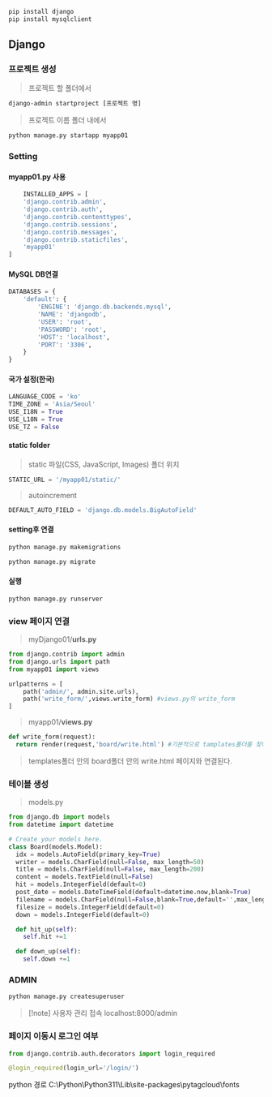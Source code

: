 ```cmd
pip install django
pip install mysqlclient
```
## Django
### 프로젝트 생성
>프로젝트 할 폴더에서
```cmd
django-admin startproject [프로젝트 명]
```
>프로젝트 이름 폴더 내에서
```cmd
python manage.py startapp myapp01
```
### Setting
#### myapp01.py 사용
```python
	INSTALLED_APPS = [
    'django.contrib.admin',
    'django.contrib.auth',
    'django.contrib.contenttypes',
    'django.contrib.sessions',
    'django.contrib.messages',
    'django.contrib.staticfiles',
    'myapp01'
]
```
#### MySQL DB연결
```python
DATABASES = {
    'default': {
        'ENGINE': 'django.db.backends.mysql',
        'NAME': 'djangodb',
        'USER': 'root',
        'PASSWORD': 'root',
        'HOST': 'localhost',
        'PORT': '3306',
    }
}
```
#### 국가 설정(한국)
```python
LANGUAGE_CODE = 'ko'
TIME_ZONE = 'Asia/Seoul'
USE_I18N = True
USE_L18N = True
USE_TZ = False
```
#### static folder
>static 파일(CSS, JavaScript, Images) 폴더 위치
```python
STATIC_URL = '/myapp01/static/'
```
>autoincrement
```python
DEFAULT_AUTO_FIELD = 'django.db.models.BigAutoField'
```
#### setting후 연결
```cmd
python manage.py makemigrations

python manage.py migrate
```
#### 실행
```python
python manage.py runserver
```
### view 페이지 연결
>myDjango01/**urls.py**
```python
from django.contrib import admin
from django.urls import path
from myapp01 import views

urlpatterns = [
    path('admin/', admin.site.urls),
    path('write_form/',views.write_form) #views.py의 write_form
]
```
>myapp01/**views.py**
```python
def write_form(request):
  return render(request,'board/write.html') #기본적으로 tamplates폴더를 찾아간다
```
> templates폴더 안의 board폴더 안의 write.html 페이지와 연결된다.

### 테이블 생성
> models.py
```python
from django.db import models
from datetime import datetime

# Create your models here.
class Board(models.Model):
  idx = models.AutoField(primary_key=True)
  writer = models.CharField(null=False, max_length=50)
  title = models.CharField(null=False, max_length=200)
  content = models.TextField(null=False)
  hit = models.IntegerField(default=0)
  post_date = models.DateTimeField(default=datetime.now,blank=True)
  filename = models.CharField(null=False,blank=True,default='',max_length=50)
  filesize = models.IntegerField(default=0)
  down = models.IntegerField(default=0)

  def hit_up(self):
    self.hit +=1

  def down_up(self):
    self.down +=1
```
### ADMIN
```cmd
python manage.py createsuperuser
```

> [!note] 사용자 관리 접속 
> localhost:8000/admin

### 페이지 이동시 로그인 여부
```python
from django.contrib.auth.decorators import login_required

@login_required(login_url='/login/')
```
python 경로
C:\Python\Python311\Lib\site-packages\pytagcloud\fonts